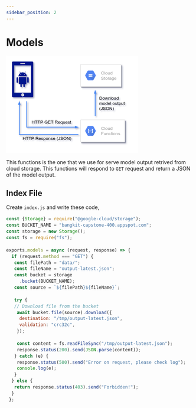 ```yaml
---
sidebar_position: 2
---
```


# Models

![function overview](/img/models/overview.png)

This functions is the one that we use for serve model output retrived from cloud storage. This functions will respond to `GET` request and return a JSON of the model output.

## Index File

Create `index.js` and write these code,

```js title="index.js"
const {Storage} = require("@google-cloud/storage");
const BUCKET_NAME = "bangkit-capstone-400.appspot.com";
const storage = new Storage();
const fs = require("fs");

exports.models = async (request, response) => {
  if (request.method === "GET") {
   const filePath = "data/";
   const fileName = "output-latest.json";
   const bucket = storage
     .bucket(BUCKET_NAME);
   const source = `${filePath}${fileName}`;

   try {
   // Download file from the bucket
    await bucket.file(source).download({
     destination: "/tmp/output-latest.json",
     validation: "crc32c",
    });

    const content = fs.readFileSync("/tmp/output-latest.json");
    response.status(200).send(JSON.parse(content));
   } catch (e) {
    response.status(500).send("Error on request, please check log");
    console.log(e);
   }
  } else {
   return response.status(403).send("Forbidden!");
  }
 };
```
